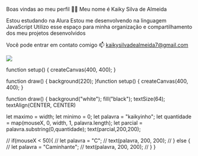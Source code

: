 Boas vindas ao meu perfil 💙💙
Meu nome é Kaiky Silva de Almeida

Estou estudando na Alura
Estou me desenvolvendo na linguagem JavaScript
Utilizo esse espaço para minha organização e compartilhamento dos meu projetos desenvolvidos

Você pode entrar em contato comigo 📫
kaikysilvadealmeida7@gmail.com

![]([link](https://media.giphy.com/media/cOKjNdJDbqNCm4n0Jm/giphy.gif?cid=790b7611hau6b7n234h3pnv5i8chfu5nsdmuj0oxvqj2m149&ep=v1_gifs_search&rid=giphy.gif&ct=g))

function setup() {
  createCanvas(400, 400);
}

function draw() {
  background(220);
}function setup() {
  createCanvas(400, 400);
}

function draw() {
  background("white");
  fill("black");
  textSize(64);
  textAlign(CENTER, CENTER)
  
  let maximo = width;
  let minimo = 0;
  let palavra = "kaikyinho";
  let quantidade = map(mouseX, 0, width, 1, palavra.length);
  let parcial = palavra.substring(0,quantidade);
  text(parcial,200,200);
  
//  if(mouseX < 50){
//    let palavra = "C";
//    text(palavra, 200, 200);
//  } else {
//    let palavra = "Caminhante";
//    text(palavra, 200, 200);
//  }
}

